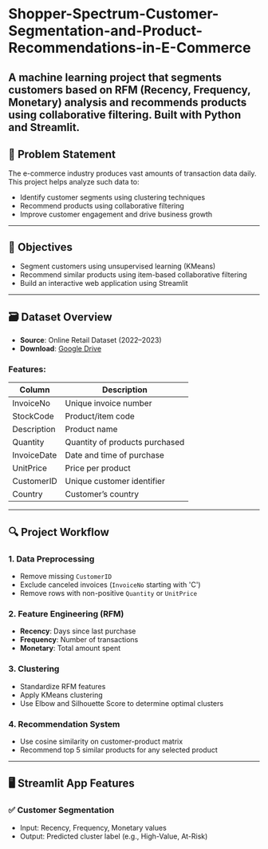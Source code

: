 # Shopper-Spectrum-Customer-Segmentation-and-Product-Recommendations-in-E-Commerce
A machine learning project that segments customers based on RFM (Recency, Frequency, Monetary) analysis and recommends products using collaborative filtering. Built with Python and Streamlit.
---

## 📌 Problem Statement

The e-commerce industry produces vast amounts of transaction data daily. This project helps analyze such data to:

- Identify customer segments using clustering techniques
- Recommend products using collaborative filtering
- Improve customer engagement and drive business growth

---

## 🎯 Objectives

- Segment customers using unsupervised learning (KMeans)
- Recommend similar products using item-based collaborative filtering
- Build an interactive web application using Streamlit

---

## 🗃️ Dataset Overview

- **Source**: Online Retail Dataset (2022–2023)
- **Download**: [Google Drive](https://drive.google.com/file/d/1rzRwxm_CJxcRzfoo9Ix37A2JTlMummY-/view?usp=sharing)

### Features:

| Column       | Description                      |
|--------------|----------------------------------|
| InvoiceNo    | Unique invoice number            |
| StockCode    | Product/item code                |
| Description  | Product name                     |
| Quantity     | Quantity of products purchased   |
| InvoiceDate  | Date and time of purchase        |
| UnitPrice    | Price per product                |
| CustomerID   | Unique customer identifier       |
| Country      | Customer’s country               |

---

## 🔍 Project Workflow

### 1. Data Preprocessing

- Remove missing `CustomerID`
- Exclude canceled invoices (`InvoiceNo` starting with 'C')
- Remove rows with non-positive `Quantity` or `UnitPrice`

### 2. Feature Engineering (RFM)

- **Recency**: Days since last purchase
- **Frequency**: Number of transactions
- **Monetary**: Total amount spent

### 3. Clustering

- Standardize RFM features
- Apply KMeans clustering
- Use Elbow and Silhouette Score to determine optimal clusters

### 4. Recommendation System

- Use cosine similarity on customer-product matrix
- Recommend top 5 similar products for any selected product

---

## 🖥️ Streamlit App Features

### ✅ Customer Segmentation

- Input: Recency, Frequency, Monetary values
- Output: Predicted cluster label (e.g., High-Value, At-Risk)
